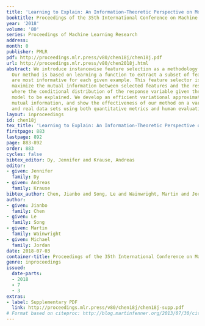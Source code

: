```yaml
---
title: 'Learning to Explain: An Information-Theoretic Perspective on Model Interpretation'
booktitle: Proceedings of the 35th International Conference on Machine Learning
year: '2018'
volume: '80'
series: Proceedings of Machine Learning Research
address: 
month: 0
publisher: PMLR
pdf: http://proceedings.mlr.press/v80/chen18j/chen18j.pdf
url: http://proceedings.mlr.press/v80/chen2018j.html
abstract: We introduce instancewise feature selection as a methodology for model interpretation.
  Our method is based on learning a function to extract a subset of features that
  are most informative for each given example. This feature selector is trained to
  maximize the mutual information between selected features and the response variable,
  where the conditional distribution of the response variable given the input is the
  model to be explained. We develop an efficient variational approximation to the
  mutual information, and show the effectiveness of our method on a variety of synthetic
  and real data sets using both quantitative metrics and human evaluation.
layout: inproceedings
id: chen18j
tex_title: 'Learning to Explain: An Information-Theoretic Perspective on Model Interpretation'
firstpage: 883
lastpage: 892
page: 883-892
order: 883
cycles: false
bibtex_editor: Dy, Jennifer and Krause, Andreas
editor:
- given: Jennifer
  family: Dy
- given: Andreas
  family: Krause
bibtex_author: Chen, Jianbo and Song, Le and Wainwright, Martin and Jordan, Michael
author:
- given: Jianbo
  family: Chen
- given: Le
  family: Song
- given: Martin
  family: Wainwright
- given: Michael
  family: Jordan
date: 2018-07-03
container-title: Proceedings of the 35th International Conference on Machine Learning
genre: inproceedings
issued:
  date-parts:
  - 2018
  - 7
  - 3
extras:
- label: Supplementary PDF
  link: http://proceedings.mlr.press/v80/chen18j/chen18j-supp.pdf
# Format based on citeproc: http://blog.martinfenner.org/2013/07/30/citeproc-yaml-for-bibliographies/
---
```

